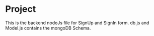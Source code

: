 # Project
This is the backend nodeJs file for SignUp and SignIn form.
db.js and Model.js contains the mongoDB Schema.
